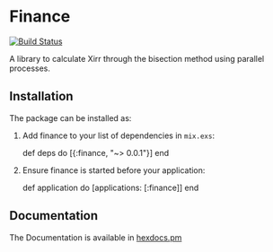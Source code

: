 # Finance
[![Build Status](https://travis-ci.org/tubedude/finance-elixir.svg?branch=master)](https://travis-ci.org/tubedude/finance-elixir)

A library to calculate Xirr through the bisection method using parallel processes.

## Installation

The package can be installed as:

  1. Add finance to your list of dependencies in `mix.exs`:

        def deps do
          [{:finance, "~> 0.0.1"}]
        end

  2. Ensure finance is started before your application:

        def application do
          [applications: [:finance]]
        end

## Documentation

 The Documentation is available in [hexdocs.pm](http://hexdocs.pm/finance/0.0.1/extra-api-reference.html)
